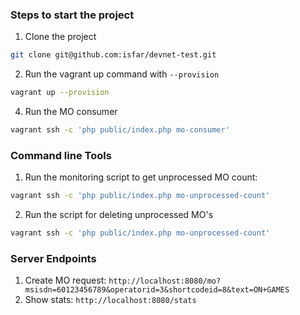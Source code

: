 ### Steps to start the project 

1. Clone the project 
```bash
git clone git@github.com:isfar/devnet-test.git
```
2. Run the vagrant up command with `--provision` 
```bash
vagrant up --provision
```
4. Run the MO consumer
```bash
vagrant ssh -c 'php public/index.php mo-consumer'
```

### Command line Tools

1. Run the monitoring script to get unprocessed MO count:
```bash
vagrant ssh -c 'php public/index.php mo-unprocessed-count' 
```
2. Run the script for deleting unprocessed MO's
```bash
vagrant ssh -c 'php public/index.php mo-unprocessed-count'
```


### Server Endpoints

1. Create MO request: `http://localhost:8080/mo?msisdn=60123456789&operatorid=3&shortcodeid=8&text=ON+GAMES`
2. Show stats: `http://localhost:8080/stats`